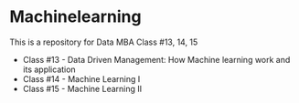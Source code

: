 # Machinelearning

This is a repository for Data MBA Class #13, 14, 15
- Class #13 - Data Driven Management: How Machine learning work and its application
- Class #14 - Machine Learning I 
- Class #15 - Machine Learning II 
